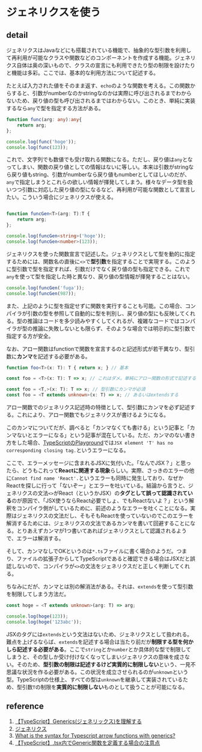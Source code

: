 # ジェネリクスを使う

## detail

ジェネリクスはJavaなどにも搭載されている機能で、抽象的な型引数を利用して再利用が可能なクラスや関数などのコンポーネントを作成する機能。ジェネリクス自体は奥の深いもので、クラスの宣言にも利用できたり型の制限を設けたりと機能は多彩。ここでは、基本的な利用方法について記述する。

たとえば入力された値をそのまま返す、`echo`のような関数を考える。この関数からすると、引数がnumberなのかstringなのかは実際に呼び出されるまでわからないため、戻り値の型も呼び出されるまではわからない。このとき、単純に実装するなら`any`で型を指定する方法がある。

```typescript
function func(arg: any):any{
    return arg;
};

console.log(func('hoge'));
console.log(func(123));
```

これで、文字列でも数値でも受け取れる関数になる。ただし、戻り値は`any`となってしまい、関数の戻り値としての情報はないに等しい。本来は引数がstringなら戻り値もstring、引数がnumberなら戻り値もnumberとしてほしいのだが、`any`で指定しまうとこれらの欲しい情報が揮発してしまう。様々なデータ型を扱いつつ引数に対応した戻り値の型になるなど、再利用が可能な関数として宣言したい。こういう場合にジェネリクスが使える。

```typescript

function funcGen<T>(arg: T):T {
    return arg;
};

console.log(funcGen<string>('hoge'));
console.log(funcGen<number>(123));
```

ジェネリクスを使った関数宣言で記述した。ジェネリクスとして型を動的に指定するためには、関数名の直後に`<>`で**型引数**を指定することで実現する。このように型引数で型を指定すれば、引数だけでなく戻り値の型も指定できる。これで`any`を使って型を指定した時と異なり、戻り値の型情報が揮発することはない。

```typescript
console.log(funcGen('fuga'));
console.log(funcGen(987));
```

また、上記のように型を指定せずに関数を実行することも可能。この場合、コンパイラが引数の型を参照して自動的に型を判別し、戻り値の型にも反映してくれる。型の推論はコードを多少読みやすくしてくれるが、複雑なコードではコンパイラが型の推論に失敗しないとも限らず、そのような場合では明示的に型引数で指定する方が安全。

なお、アロー関数はfunctionで関数を宣言するのと記述形式が若干異なり、型引数に**カンマ**を記述する必要がある。

```typescript
function foo<T>(x: T): T { return x; } // 基本

const foo = <T>(x: T): T => x; // これはダメ。単純にアロー関数の形式で記述するとエラーになる

const foo = <T,>(x: T): T => x; // 型引数にカンマが必須
const foo = <T extends unknown>(x: T) => x; // あるいはextendsする
```

アロー関数でのジェネリクス記述時の特徴として、型引数にカンマを必ず記述する。これにより、アロー関数でもジェネリクスが書けるようになる。

このカンマについてだが、調べると「カンマなくても書ける」という記事と「カンマないとエラーになる」という記事が混在している。ただ、カンマのない書き方をした場合、[TypeScriptのPlayground](https://www.typescriptlang.org/play)では`JSX element 'T' has no corresponding closing tag.`というエラーになる。

ここで、エラーメッセージに含まれるJSXに気付いた。「なんでJSX？」と思ったら、どうもこれって**Reactに関連する現象**らしい。実際、さっきのエラーの他に`Cannot find name 'React'.`というエラーも同時に発生しており、なぜかReactを探しに行って「ないぞー」とエラーを吐いている。結論から言うと、ジェネリクスの文法`<>`がReact（というかJSX）の**タグとして誤って認識されている**のが原因で、「JSX使うならReact必要でしょ、でもReactないよ？」という解釈をコンパイラ側がしているために、前述のようなエラーを吐くことになる。実際はジェネリクスの文法だし、そもそもReactを使っていないのでこのエラーを解消するためには、ジェネリクスの文法であるカンマを書いて回避することになる。とりあえずカンマが1つ書いてあればジェネリクスとして認識されるようで、エラーは解消する。

そして、カンマなしでOKというのは`*.ts`ファイルに書く場合のようだ。つまり、ファイルの拡張子からしてTypeScriptであると確認できる場合はJSXだと誤認しないので、コンパイラが`<>`の文法をジェネリクスだと正しく判断してくれる。

ちなみにだが、カンマとは別の解消法がある。それは、`extends`を使って型引数を制限してしまう方法だ。

```typescript
const hoge = <T extends unknown>(arg: T) => arg;

console.log(hoge(123));
console.log(hoge('123abc'));
```

JSXのタグには`extends`という文法はないため、ジェネリクスとして扱われる。難点を上げるならば、`extends`を記述する場合は当たり前だが**制限する型を何かしら記述する必要がある**。ここで`string`とか`number`とか具体的な型で制限してしまうと、その型しか受け付けなくなってしまいジェネリクスの意味を成さない。そのため、**型引数の制限は記述するけど実質的に制限しない**という、一見不思議な状況を作る必要がある。この状況を成立させられるのが`unknown`という型。TypeScriptの仕様上、すべての型は`unknown`を継承して実装されているため、型引数`T`の制限を**実質的に制限しない**ものとして扱うことが可能になる。

## reference

1. [【TypeScript】Generics(ジェネリックス)を理解する](https://qiita.com/k-penguin-sato/items/9baa959e8919157afcd4)
2. [ジェネリクス](http://js.studio-kingdom.com/typescript/handbook/generics)
3. [What is the syntax for Typescript arrow functions with generics?](https://stackoverflow.com/questions/32308370/what-is-the-syntax-for-typescript-arrow-functions-with-generics)
4. [【TypeScript】.tsx内でGeneric関数を定義する場合の注意点](https://marsquai.com/745ca65e-e38b-4a8e-8d59-55421be50f7e/1f67fdab-8e00-4ae1-a1b9-077d5a30a5d6/daf351d1-ce44-4bbe-9631-377326e2e43e/)
